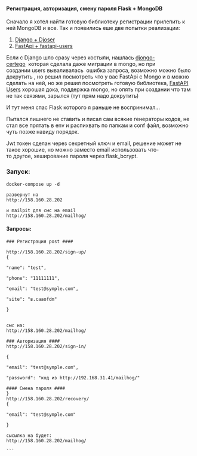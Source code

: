 #### Регистрация, авторизация, смену пароля Flask + MongoDB  
  
Сначало я хотел найти готовую библиотеку регистрации прилепить к ней MongoDB и все.
Так и появились еше две попытки реализации:  
1. [Django + Djoser](https://github.com/Not-user-1984/auth_django_mangodb)  
2. [FastApi + fastapi-users](https://github.com/Not-user-1984/FastAPI_auth_mongodb/tree/main)  
  
Если с Django шло сразу через костыли, нашлась [djongo-certego](https://pypi.org/project/djongo-certego/)  которая сделала даже миграции в mongo, но при создании users вываливалась  ошибка запроса, возможно можно было докрутить , но решил посмотреть что у вас FastApi c Mongo и в можно сделать на ней, но же решил посмотреть готовую библиотека, [FastAPI Users](https://fastapi-users.github.io/fastapi-users/12.1/configuration/databases/beanie/) хорошая дока, поддержка mongo, но опять при создании что там не так связями, зарылся (тут прям надо докрутить)  
  
И тут меня спас Flask которого я раньше не воспринимал...

Пытался лишнего не ставить и писал сам всякие генераторы кодов, не стал все прятать в env и распихвать по папкам и conf файл, возмoжно чуть позже навиду порядок.
  
Jwt токен сделан через секретный ключ и email, решение может не такое хорошие, но можно заместо email использовать что-то другое, хеширование пароля через flask_bcrypt.
### Запуск:

```
docker-compose up -d

развернут на 
http://158.160.28.202

и mailpit для смс на email
http://158.160.28.202/mailhog/

```

#### Запросы:

``` 
### Регистрация post ####

http://158.160.28.202/sign-up/
{

"name": "test",

"phone": "11111111",

"email": "test@sуmple.com",

"site": "в.caaofdm"

}


cмс на:
http://158.160.28.202/mailhog/
```
```
### Aвторизация ####
http://158.160.28.202/sign-in/

{

"email": "test@sуmple.com",

"password": "код из http://192.168.31.41/mailhog/"

```
````
#### Смена пароля ####
}
http://158.160.28.202/recovery/
{

"email": "test@sуmple.com"

}

cысылка на будет:
http://158.160.28.202/mailhog/

```
